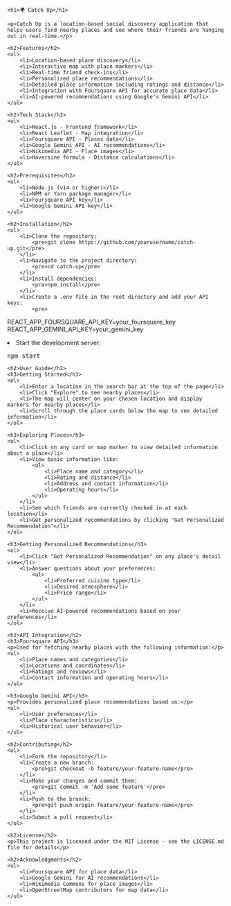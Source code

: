     <h1>🌍 Catch Up</h1>
    
    <p>Catch Up is a location-based social discovery application that helps users find nearby places and see where their friends are hanging out in real-time.</p>

    <h2>Features</h2>
    <ul>
        <li>Location-based place discovery</li>
        <li>Interactive map with place markers</li>
        <li>Real-time friend check-ins</li>
        <li>Personalized place recommendations</li>
        <li>Detailed place information including ratings and distance</li>
        <li>Integration with Foursquare API for accurate place data</li>
        <li>AI-powered recommendations using Google's Gemini API</li>
    </ul>

    <h2>Tech Stack</h2>
    <ul>
        <li>React.js - Frontend framework</li>
        <li>React Leaflet - Map integration</li>
        <li>Foursquare API - Places data</li>
        <li>Google Gemini API - AI recommendations</li>
        <li>Wikimedia API - Place images</li>
        <li>Haversine formula - Distance calculations</li>
    </ul>

    <h2>Prerequisites</h2>
    <ul>
        <li>Node.js (v14 or higher)</li>
        <li>NPM or Yarn package manager</li>
        <li>Foursquare API key</li>
        <li>Google Gemini API key</li>
    </ul>

    <h2>Installation</h2>
    <ol>
        <li>Clone the repository:
            <pre>git clone https://github.com/yourusername/catch-up.git</pre>
        </li>
        <li>Navigate to the project directory:
            <pre>cd catch-up</pre>
        </li>
        <li>Install dependencies:
            <pre>npm install</pre>
        </li>
        <li>Create a .env file in the root directory and add your API keys:
            <pre>
REACT_APP_FOURSQUARE_API_KEY=your_foursquare_key
REACT_APP_GEMINI_API_KEY=your_gemini_key
            </pre>
        </li>
        <li>Start the development server:
            <pre>npm start</pre>
        </li>
    </ol>

    <h2>User Guide</h2>
    <h3>Getting Started</h3>
    <ol>
        <li>Enter a location in the search bar at the top of the page</li>
        <li>Click "Explore" to see nearby places</li>
        <li>The map will center on your chosen location and display markers for nearby places</li>
        <li>Scroll through the place cards below the map to see detailed information</li>
    </ol>

    <h3>Exploring Places</h3>
    <ol>
        <li>Click on any card or map marker to view detailed information about a place</li>
        <li>View basic information like:
            <ul>
                <li>Place name and category</li>
                <li>Rating and distance</li>
                <li>Address and contact information</li>
                <li>Operating hours</li>
            </ul>
        </li>
        <li>See which friends are currently checked in at each location</li>
        <li>Get personalized recommendations by clicking "Get Personalized Recommendation"</li>
    </ol>

    <h3>Getting Personalized Recommendations</h3>
    <ol>
        <li>Click "Get Personalized Recommendation" on any place's detail view</li>
        <li>Answer questions about your preferences:
            <ul>
                <li>Preferred cuisine type</li>
                <li>Desired atmosphere</li>
                <li>Price range</li>
            </ul>
        </li>
        <li>Receive AI-powered recommendations based on your preferences</li>
    </ol>

    <h2>API Integration</h2>
    <h3>Foursquare API</h3>
    <p>Used for fetching nearby places with the following information:</p>
    <ul>
        <li>Place names and categories</li>
        <li>Locations and coordinates</li>
        <li>Ratings and reviews</li>
        <li>Contact information and operating hours</li>
    </ul>

    <h3>Google Gemini API</h3>
    <p>Provides personalized place recommendations based on:</p>
    <ul>
        <li>User preferences</li>
        <li>Place characteristics</li>
        <li>Historical user behavior</li>
    </ul>

    <h2>Contributing</h2>
    <ol>
        <li>Fork the repository</li>
        <li>Create a new branch:
            <pre>git checkout -b feature/your-feature-name</pre>
        </li>
        <li>Make your changes and commit them:
            <pre>git commit -m 'Add some feature'</pre>
        </li>
        <li>Push to the branch:
            <pre>git push origin feature/your-feature-name</pre>
        </li>
        <li>Submit a pull request</li>
    </ol>

    <h2>License</h2>
    <p>This project is licensed under the MIT License - see the LICENSE.md file for details</p>

    <h2>Acknowledgments</h2>
    <ul>
        <li>Foursquare API for place data</li>
        <li>Google Gemini for AI recommendations</li>
        <li>Wikimedia Commons for place images</li>
        <li>OpenStreetMap contributors for map data</li>
    </ul>
